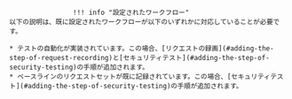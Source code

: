 					!!! info "設定されたワークフロー"
    以下の説明は、既に設定されたワークフローが以下のいずれかに対応していることが必要です。 
    
    * テストの自動化が実装されています。この場合、[リクエストの録画](#adding-the-step-of-request-recording)と[セキュリティテスト](#adding-the-step-of-security-testing)の手順が追加されます。
    * ベースラインのリクエストセットが既に記録されています。この場合、[セキュリティテスト](#adding-the-step-of-security-testing)の手順が追加されます。